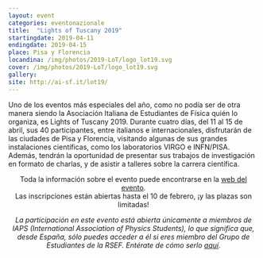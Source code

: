 ```yaml
---
layout: event
categories: eventonazionale
title:  "Lights of Tuscany 2019"
startingdate: 2019-04-11
endingdate: 2019-04-15
place: Pisa y Florencia
locandina: /img/photos/2019-LoT/logo_lot19.svg
cover: /img/photos/2019-LoT/logo_lot19.svg
gallery:
site: http://ai-sf.it/lot19/
---
```


Uno de los eventos más especiales del año, como no podía ser de otra manera siendo la Asociación Italiana de Estudiantes de Física quién lo organiza, es Lights of Tuscany 2019. Durante cuatro días, del 11 al 15 de abril, sus 40 participantes, entre italianos e internacionales, disfrutarán de las ciudades de Pisa y Florencia, visitando algunas de sus grandes instalaciones científicas, como los laboratorios VIRGO e INFN/PISA. Además, tendrán la oportunidad de presentar sus trabajos de investigación en formato de charlas, y de asistir a talleres sobre la carrera científica.

<center>Toda la información sobre el evento puede encontrarse en la <a href="http://ai-sf.it/lot19/index.html">web del evento</a>.</center>
<center>Las inscripciones están abiertas hasta el 10 de febrero, ¡y las plazas son limitadas!</center>

<p><center><i>La participación en este evento está abierta únicamente a miembros de IAPS (International Association of Physics Students), lo que significa que, desde España, sólo puedes acceder a él si eres miembro del Grupo de Estudiantes de la RSEF. Entérate de cómo serlo <a href="/inscripcion/">aquí</a>.</i></center></p>
